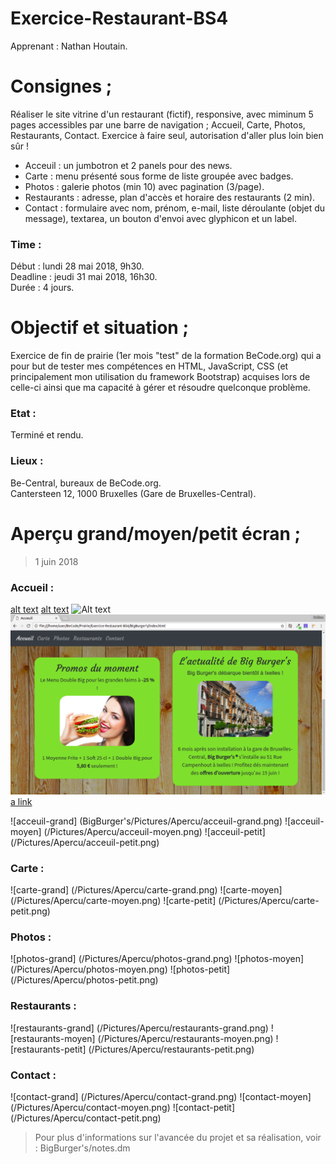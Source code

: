 # Exercice-Restaurant-BS4

Apprenant : Nathan Houtain.

# Consignes ;
Réaliser le site vitrine d'un restaurant (fictif), responsive, avec miminum 5 pages accessibles par une barre de navigation ; Accueil, Carte, Photos, Restaurants, Contact. Exercice à faire seul, autorisation d'aller plus loin bien sûr !

* Acceuil : un jumbotron et 2 panels pour des news.
* Carte : menu présenté sous forme de liste groupée avec badges.
* Photos : galerie photos (min 10) avec pagination (3/page).
* Restaurants : adresse, plan d'accès et horaire des restaurants (2 min).
* Contact : formulaire avec nom, prénom, e-mail, liste déroulante (objet du message), textarea, un bouton d'envoi avec glyphicon et un label.

### Time :
Début : lundi 28 mai 2018, 9h30.   
Deadline : jeudi 31 mai 2018, 16h30.  
Durée : 4 jours. 


# Objectif et situation ;
Exercice de fin de prairie (1er mois "test" de la formation BeCode.org) qui a pour but de tester mes compétences en HTML, JavaScript, CSS (et principalement
mon utilisation du framework Bootstrap) acquises lors de celle-ci ainsi que ma capacité à gérer et résoudre quelconque problème.

### Etat : 
Terminé et rendu.

### Lieux :
Be-Central, bureaux de BeCode.org.  
Cantersteen 12, 1000 Bruxelles (Gare de Bruxelles-Central). 


# Aperçu grand/moyen/petit écran ;
> 1 juin 2018

### Accueil :
[alt text](https://raw.githubusercontent.com/NathanHoutain/Exercice-Restaurant-BS4/master/path/to/img.png)
[alt text](https://raw.githubusercontent.com/NathanHoutain/Exercice-Restaurant-BS4/master/path/to/BigBurger's/Pictures/Apercu/acceuil-grand.png)
![Alt text](relative/path/to/img.jpg?raw=true "Title")
![a relative link](/BigBurger's/Pictures/Apercu/acceuil-grand.png)
[a link](https://github.com/NathanHoutain/Exercice-Restaurant-BS4/master/BigBurger's/Pictures/Apercu/acceuil-grand.png)

![acceuil-grand] (BigBurger's/Pictures/Apercu/acceuil-grand.png)
![acceuil-moyen] (/Pictures/Apercu/acceuil-moyen.png)
![acceuil-petit] (/Pictures/Apercu/acceuil-petit.png)

### Carte :
![carte-grand] (/Pictures/Apercu/carte-grand.png)
![carte-moyen] (/Pictures/Apercu/carte-moyen.png)
![carte-petit] (/Pictures/Apercu/carte-petit.png)

### Photos :
![photos-grand] (/Pictures/Apercu/photos-grand.png)
![photos-moyen] (/Pictures/Apercu/photos-moyen.png)
![photos-petit] (/Pictures/Apercu/photos-petit.png)

### Restaurants :
![restaurants-grand] (/Pictures/Apercu/restaurants-grand.png)
![restaurants-moyen] (/Pictures/Apercu/restaurants-moyen.png)
![restaurants-petit] (/Pictures/Apercu/restaurants-petit.png)

### Contact :
![contact-grand] (/Pictures/Apercu/contact-grand.png)
![contact-moyen] (/Pictures/Apercu/contact-moyen.png)
![contact-petit] (/Pictures/Apercu/contact-petit.png)

> Pour plus d'informations sur l'avancée du projet et sa réalisation, voir : BigBurger's/notes.dm 
